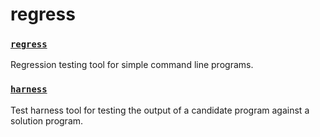 # regress

### [`regress`](regress)

Regression testing tool for simple command line programs.

### [`harness`](harness)

Test harness tool for testing the output of a candidate program against a solution program. 

